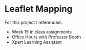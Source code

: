 # Leaflet Mapping
For this project I referenced:
- Week 15 in class assignments
- Office Hours with Professor Booth
- Xpert Learning Assistant
